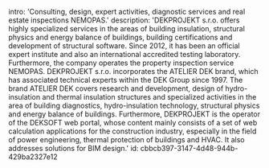 intro: 'Consulting, design, expert activities, diagnostic services and real estate inspections NEMOPAS.'
description: 'DEKPROJEKT s.r.o. offers highly specialized services in the areas of building insulation, structural physics and energy balance of buildings, building certifications and development of structural software. Since 2012, it has been an official expert institute and also an international accredited testing laboratory. Furthermore, the company operates the property inspection service NEMOPAS. DEKPROJEKT s.r.o. incorporates the ATELIER DEK brand, which has associated technical experts within the DEK Group since 1997. The brand ATELIER DEK covers research and development, design of hydro-insulation and thermal insulation structures and specialized activities in the area of building diagnostics, hydro-insulation technology, structural physics and energy balance of buildings. Furthermore, DEKPROJEKT is the operator of the DEKSOFT web portal, whose content mainly consists of a set of web calculation applications for the construction industry, especially in the field of power engineering, thermal protection of buildings and HVAC. It also addresses solutions for BIM design.'
id: cbbcb397-3147-4d48-944b-429ba2327e12
